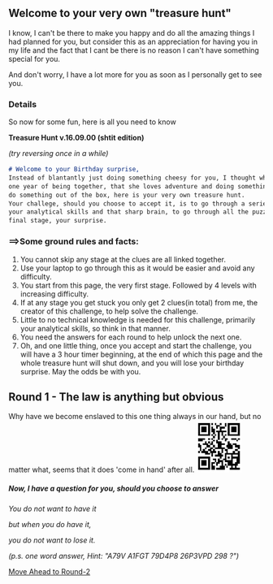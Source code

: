 ## Welcome to your very own "treasure hunt"

I know, I can't be there to make you happy and do all the amazing things I had planned for you, but consider this as an appreciation for having you in my life and the fact that I cant be there is no reason I can't have something special for you.

And don't worry, I have a lot more for you as soon as I personally get to see you.

### Details

So now for some fun, here is all you need to know

**Treasure Hunt v.16.09.00 (shtit edition)**

_(try reversing once in a while)_

```markdown
# Welcome to your Birthday surprise,
Instead of blantantly just doing something cheesy for you, I thought what do I know about my girl in the past
one year of being together, that she loves adventure and doing something fun, so in an attempt of trying to 
do something out of the box, here is your very own treasure hunt.
Your challege, should you choose to accept it, is to go through a series of challenges, requiring nothing but 
your analytical skills and that sharp brain, to go through all the puzzles and brain teasers to arrive at the 
final stage, your surprise.
```

### ==>Some ground rules and facts:
1. You cannot skip any stage at the clues are all linked together.
2. Use your laptop to go through this as it would be easier and avoid any difficulty.
3. You start from this page, the very first stage. Followed by 4 levels with increasing difficulty.
4. If at any stage you get stuck you only get 2 clues(in total) from me, the creator of this challenge, to help 
   solve the challenge.
5. Little to no technical knowledge is needed for this challenge, primarily your analytical skills, so think in 
   that manner.
6. You need the answers for each round to help unlock the next one.
7. Oh, and one little thing, once you accept and start the challenge, you will have a 3 hour timer beginning, at 
   the end of which this page and the whole treasure hunt will shut down, and you will lose your birthday
   surprise. May the odds be with you.

## Round 1 - The law is anything but obvious
Why have we become enslaved to this one thing always in our hand, but no matter what, seems that it does
'come in hand' after all.
![QR-code](https://raw.githubusercontent.com/mehulbhat/TreasureHunt/data/Untitled.jpg "You know what to do with me!")

##### Now, I have a question for you, should you choose to answer

_You do not want to have it_

_but when you do have it,_

_you do not want to lose it._

_(p.s. one word answer, Hint: "A79V   A1FGT   79D4P8   26P3VPD   298 ?")_

[Move Ahead to Round-2](https://drive.google.com/file/d/1ZLGuK1rrWcVlZYVwoBQyR1FCPZH0A46F/view?usp=sharing)


